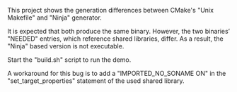 This project shows the generation differences between CMake's "Unix Makefile" and "Ninja" generator.

It is expected that both produce the same binary. However, the two binaries’ "NEEDED" entries, which reference shared libraries, differ. As a result, the "Ninja" based version is not executable.

Start the "build.sh" script to run the demo.

A workaround for this bug is to add a "IMPORTED_NO_SONAME ON" in the "set_target_properties" statement of the used shared library.
